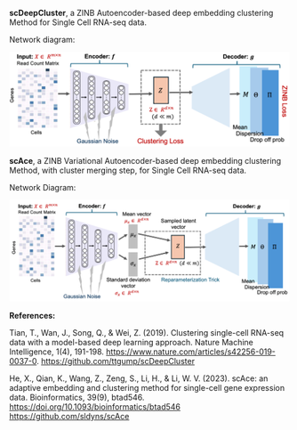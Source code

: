 **scDeepCluster**, a ZINB Autoencoder-based deep embedding clustering Method for Single Cell RNA-seq data. 

Network diagram:

![alt text](scDeepCluster.png)

**scAce**, a ZINB Variational Autoencoder-based deep embedding clustering Method, with cluster merging step, for Single Cell RNA-seq data. 

Network Diagram:

![alt text](scAce.png)




**References:**

Tian, T., Wan, J., Song, Q., & Wei, Z. (2019). Clustering single-cell RNA-seq data with a model-based deep learning
approach. Nature Machine Intelligence, 1(4), 191-198. https://www.nature.com/articles/s42256-019-0037-0.
https://github.com/ttgump/scDeepCluster

He, X., Qian, K., Wang, Z., Zeng, S., Li, H., & Li, W. V. (2023). scAce: an adaptive embedding and clustering method for single-cell gene expression data. Bioinformatics, 39(9), btad546.
https://doi.org/10.1093/bioinformatics/btad546
https://github.com/sldyns/scAce

